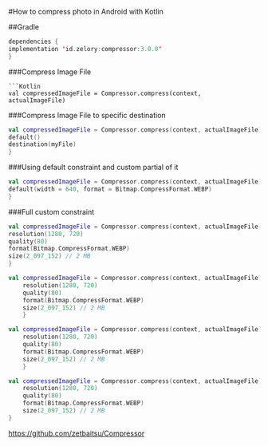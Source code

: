 
#How to compress photo in Android with Kotlin

##Gradle

```Kotlin
dependencies {
implementation 'id.zelory:compressor:3.0.0'
}
```

###Compress Image File

```
```Kotlin
val compressedImageFile = Compressor.compress(context, actualImageFile)
```

###Compress Image File to specific destination

```Kotlin
val compressedImageFile = Compressor.compress(context, actualImageFile) {
default()
destination(myFile)
}
```


###Using default constraint and custom partial of it

```Kotlin
val compressedImageFile = Compressor.compress(context, actualImageFile) {
default(width = 640, format = Bitmap.CompressFormat.WEBP)
}
```

###Full custom constraint

```Kotlin
val compressedImageFile = Compressor.compress(context, actualImageFile) {
resolution(1280, 720)
quality(80)
format(Bitmap.CompressFormat.WEBP)
size(2_097_152) // 2 MB
}

val compressedImageFile = Compressor.compress(context, actualImageFile) {
    resolution(1280, 720)
    quality(80)
    format(Bitmap.CompressFormat.WEBP)
    size(2_097_152) // 2 MB
    }

val compressedImageFile = Compressor.compress(context, actualImageFile) {
    resolution(1280, 720)
    quality(80)
    format(Bitmap.CompressFormat.WEBP)
    size(2_097_152) // 2 MB
    }

val compressedImageFile = Compressor.compress(context, actualImageFile) {
    resolution(1280, 720)
    quality(80)
    format(Bitmap.CompressFormat.WEBP)
    size(2_097_152) // 2 MB
}
```

https://github.com/zetbaitsu/Compressor

























